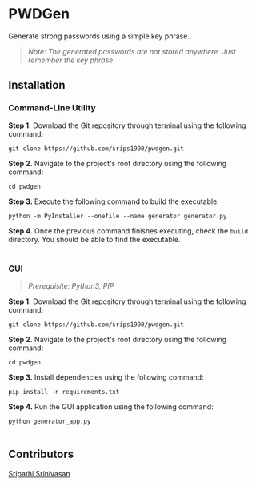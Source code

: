 # PWDGen


Generate strong passwords using a simple key phrase.
> _Note: The generated passwords are not stored anywhere. Just remember the key phrase._ 

## Installation

### Command-Line Utility

**Step 1.**  Download the Git repository through terminal using the following command:

`git clone https://github.com/srips1990/pwdgen.git`

**Step 2.**  Navigate to the project's root directory using the following command:

`cd pwdgen`

**Step 3.** Execute the following command to build the executable:

`python -m PyInstaller --onefile --name generator generator.py`

**Step 4.** Once the previous command finishes executing, check the `build` directory. 
You should be able to find the executable.
<br /><br />
### GUI

> _Prerequisite: Python3, PIP_

**Step 1.**  Download the Git repository through terminal using the following command:

`git clone https://github.com/srips1990/pwdgen.git`

**Step 2.**  Navigate to the project's root directory using the following command:

`cd pwdgen`

**Step 3.**  Install dependencies using the following command:

`pip install -r requirements.txt`

**Step 4.** Run the GUI application using the following command:

`python generator_app.py`
<br /><br />
## Contributors

[Sripathi Srinivasan](https://sripathi.co.in)